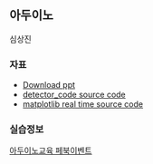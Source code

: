 
## 아두이노
심상진

### 자표
- [Download ppt](arduino/adu_pt.pdf)
- [detector_code source code](arduino/detector_code.txt)
- [matplotlib real time source code](arduino/sample.py)

### 실습정보
[아두이노교육 페북이벤트](https://www.facebook.com/notes/%EB%B0%94%EC%9D%B4%EC%98%A4%EC%8A%A4%ED%95%80/%EC%95%84%EB%91%90%EB%B2%A0%EB%A6%AC%EC%8A%A4%ED%95%80-%EB%AF%B8%EB%8B%88%EC%8B%A4%EC%8A%B5-%EC%A0%95%EB%B3%B4%EC%A4%80%EB%B9%84%EB%AC%BC-%EC%86%8C%EA%B0%9C-%EB%93%B1/595678900541996)